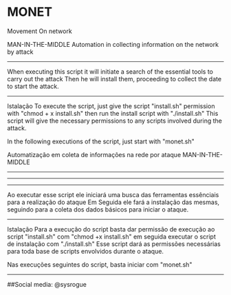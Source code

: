 # MONET
 Movement On network
 
MAN-IN-THE-MIDDLE Automation in collecting information on the network by attack

-------------------------------------------------- -------------------------------------------------- ---------
 
   When executing this script it will initiate a search of the essential tools
to carry out the attack
   Then he will install them, proceeding to collect the date
to start the attack.


-------------------------------------------------- -------------------------------------------------- ---------

Istalação
   To execute the script, just give the script "install.sh" permission with "chmod + x install.sh"
then run the install script with "./install.sh"
   This script will give the necessary permissions to any scripts involved during the attack.
 
In the following executions of the script, just start with "monet.sh"
 
Automatização em coleta de informações na rede por ataque MAN-IN-THE-MIDDLE

-------------------------------------------------------------------------------------------------------------
-------------------------------------------------------------------------------------------------------------
-------------------------------------------------------------------------------------------------------------
 
 Ao executar esse script ele iniciará uma busca das ferramentas essênciais
para a realização do ataque
 Em Seguida ele fará a instalação das mesmas, seguindo para a coleta dos dados
básicos para iniciar o ataque.


-------------------------------------------------------------------------------------------------------------

Istalação
 Para a execução do script basta dar permissão de execução ao script "install.sh" com "chmod +x install.sh"
em seguida executar o script de instalação com "./install.sh"
 Esse script dará as permissões necessárias para toda base de scripts envolvidos durante o ataque.
 
Nas execuções seguintes do script, basta iniciar com "monet.sh"

-------------------------------------------------------------------------------------------------------------

##Social media: @sysrogue
